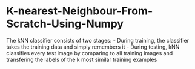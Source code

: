 # K-nearest-Neighbour-From-Scratch-Using-Numpy
 The kNN classifier consists of two stages:  - During training, the classifier takes the training data and simply remembers it - During testing, kNN classifies every test image by comparing to all training images and transfering the labels of the k most similar training examples  
